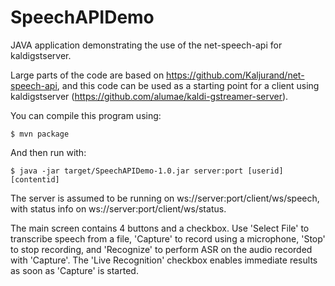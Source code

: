# SpeechAPIDemo
JAVA application demonstrating the use of the net-speech-api for kaldigstserver.

Large parts of the code are based on https://github.com/Kaljurand/net-speech-api, and this code 
can be used as a starting point for a client using kaldigstserver (https://github.com/alumae/kaldi-gstreamer-server).

You can compile this program using:

`$ mvn package`

And then run with:

`$ java -jar target/SpeechAPIDemo-1.0.jar server:port [userid] [contentid]`

The server is assumed to be running on ws://server:port/client/ws/speech, with status info on ws://server:port/client/ws/status.


The main screen contains 4 buttons and a checkbox. Use 'Select File' to transcribe speech from a file, 'Capture' to record using a microphone, 'Stop' to stop recording, and 'Recognize' to perform ASR on the audio recorded with 'Capture'. 
The 'Live Recognition' checkbox enables immediate results as soon as 'Capture' is started.
